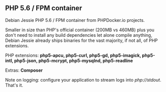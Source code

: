 PHP 5.6 / FPM container
-----------------------------------
Debian Jessie PHP 5.6 / FPM container from PHPDocker.io projects.

Smaller in size than PHP's official container (200MB vs 460MB) plus you don't need to install any build dependencies let alone compile anything, Debian Jessie already ships binaries for the vast majority, if not all, of PHP extensions.

PHP extensions:
**php5-apcu,
php5-curl,
php5-gd,
php5-imagick,
php5-intl,
php5-json,
php5-mcrypt,
php5-mysqlnd,
php5-readline**

Extras:
**Composer**

Note on logging: configure your application to stream logs into *php://stdout*. That's it.
